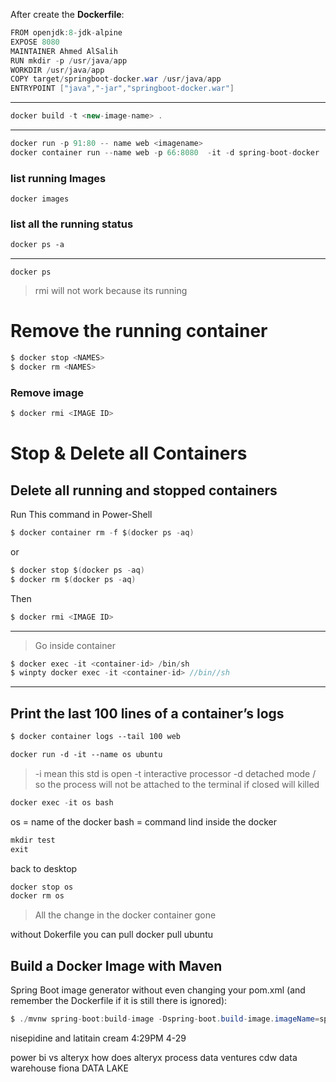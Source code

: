 After create the 
**Dockerfile**:
```java
FROM openjdk:8-jdk-alpine
EXPOSE 8080
MAINTAINER Ahmed AlSalih
RUN mkdir -p /usr/java/app
WORKDIR /usr/java/app
COPY target/springboot-docker.war /usr/java/app
ENTRYPOINT ["java","-jar","springboot-docker.war"]
```
-------------------------------------------------
```java
docker build -t <new-image-name> .
```
------------------------------------------------
```java
docker run -p 91:80 -- name web <imagename>
docker container run --name web -p 66:8080  -it -d spring-boot-docker
```
### list running Images
```
docker images
```
### list all the running status
```xml
docker ps -a
```
-----------------------------------------------------------------------------------------
```
docker ps
```
> rmi will not work because its running
# Remove the running container
```java
$ docker stop <NAMES>
$ docker rm <NAMES>
```
### Remove image
```java
$ docker rmi <IMAGE ID>
```
# Stop & Delete all Containers

## Delete all running and stopped containers
Run This command in Power-Shell
```java
$ docker container rm -f $(docker ps -aq)
```
or 
```java
$ docker stop $(docker ps -aq)
$ docker rm $(docker ps -aq)
```
Then
```java
$ docker rmi <IMAGE ID>
```
----------------------------------------------------------------------------------------
> Go inside container
```java
$ docker exec -it <container-id> /bin/sh
$ winpty docker exec -it <container-id> //bin//sh
```
----------------------------------------------------------------------------------------
## Print the last 100 lines of a container’s logs 
```xml
$ docker container logs --tail 100 web
```
```xml
docker run -d -it --name os ubuntu
```
> -i mean this std is open <Standered Input is Open>
> -t interactive processor 
> -d detached mode / so the process will not be attached to the terminal if closed will killed

```java
docker exec -it os bash
```
os = name of the docker 
bash = command lind inside the docker
```java
mkdir test
exit
```
back to desktop
```java
docker stop os
docker rm os
```
> All the change in the docker container gone

without Dokerfile you can pull
docker pull ubuntu

## Build a Docker Image with Maven
Spring Boot image generator without even changing your pom.xml (and remember the Dockerfile if it is still there is ignored):
```java
$ ./mvnw spring-boot:build-image -Dspring-boot.build-image.imageName=springio/gs-spring-boot-docker
```


nisepidine and latitain cream 4:29PM  4-29


power bi vs alteryx
how does alteryx process data
ventures
cdw data warehouse
fiona DATA LAKE



